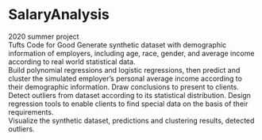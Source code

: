 # SalaryAnalysis
2020 summer project  
Tufts Code for Good
Generate synthetic dataset with demographic information of employers, including age, race, gender, and average income according to real world statistical data.   
Build polynomial regressions and logistic regressions, then predict and cluster the simulated employer’s personal average income according to their demographic information. Draw conclusions to present to clients.  
Detect outliers from dataset according to its statistical distribution. Design regression tools to enable clients to find special data on the basis of their requirements.  
Visualize the synthetic dataset, predictions and clustering results, detected outliers.  
